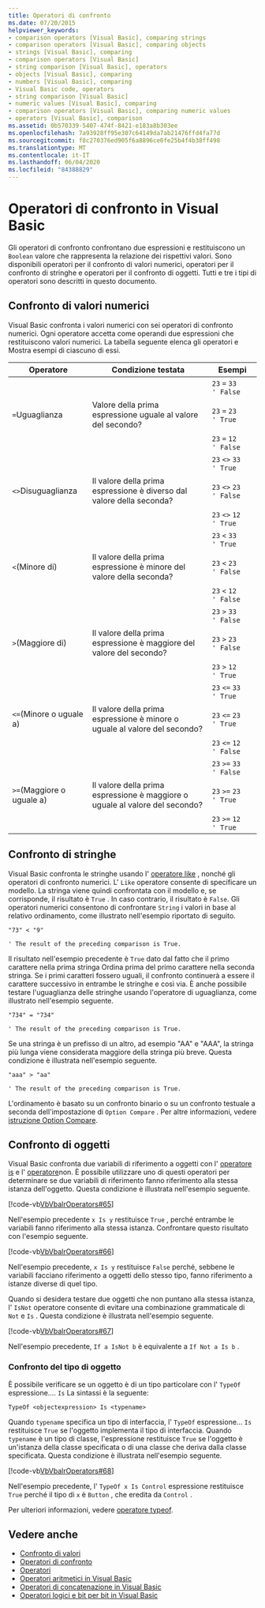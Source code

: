 ```yaml
---
title: Operatori di confronto
ms.date: 07/20/2015
helpviewer_keywords:
- comparison operators [Visual Basic], comparing strings
- comparison operators [Visual Basic], comparing objects
- strings [Visual Basic], comparing
- comparison operators [Visual Basic]
- string comparison [Visual Basic], operators
- objects [Visual Basic], comparing
- numbers [Visual Basic], comparing
- Visual Basic code, operators
- string comparison [Visual Basic]
- numeric values [Visual Basic], comparing
- comparison operators [Visual Basic], comparing numeric values
- operators [Visual Basic], comparison
ms.assetid: 0b570339-5407-474f-8421-e183a8b303ee
ms.openlocfilehash: 7a93928ff95e307c64149da7ab21476ffd4fa77d
ms.sourcegitcommit: f8c270376ed905f6a8896ce0fe25b4f4b38ff498
ms.translationtype: MT
ms.contentlocale: it-IT
ms.lasthandoff: 06/04/2020
ms.locfileid: "84388829"
---
```

# <a name="comparison-operators-in-visual-basic"></a>Operatori di confronto in Visual Basic
Gli operatori di confronto confrontano due espressioni e restituiscono un `Boolean` valore che rappresenta la relazione dei rispettivi valori. Sono disponibili operatori per il confronto di valori numerici, operatori per il confronto di stringhe e operatori per il confronto di oggetti. Tutti e tre i tipi di operatori sono descritti in questo documento.  
  
## <a name="comparing-numeric-values"></a>Confronto di valori numerici  
 Visual Basic confronta i valori numerici con sei operatori di confronto numerici. Ogni operatore accetta come operandi due espressioni che restituiscono valori numerici. La tabella seguente elenca gli operatori e Mostra esempi di ciascuno di essi.  
  
|Operatore|Condizione testata|Esempi|  
|--------------|----------------------|--------------|  
|`=`Uguaglianza|Valore della prima espressione uguale al valore del secondo?|`23`   `=`   `33    ' False`<br /><br /> `23`   `=`   `23    ' True`<br /><br /> `23`   `=`   `12    ' False`|  
|`<>`Disuguaglianza|Il valore della prima espressione è diverso dal valore della seconda?|`23`   `<>`   `33    ' True`<br /><br /> `23`   `<>`   `23    ' False`<br /><br /> `23`   `<>`   `12    ' True`|  
|`<`(Minore di)|Il valore della prima espressione è minore del valore della seconda?|`23`   `<`   `33    ' True`<br /><br /> `23`   `<`   `23    ' False`<br /><br /> `23`   `<`   `12    ' False`|  
|`>`(Maggiore di)|Il valore della prima espressione è maggiore del valore del secondo?|`23`   `>`   `33    ' False`<br /><br /> `23`   `>`   `23    ' False`<br /><br /> `23`   `>`   `12    ' True`|  
|`<=`(Minore o uguale a)|Il valore della prima espressione è minore o uguale al valore del secondo?|`23`   `<=`   `33    ' True`<br /><br /> `23`   `<=`   `23    ' True`<br /><br /> `23`   `<=`   `12    ' False`|  
|`>=`(Maggiore o uguale a)|Il valore della prima espressione è maggiore o uguale al valore del secondo?|`23`   `>=`   `33    ' False`<br /><br /> `23`   `>=`   `23    ' True`<br /><br /> `23`   `>=`   `12    ' True`|  
  
## <a name="comparing-strings"></a>Confronto di stringhe  
 Visual Basic confronta le stringhe usando l' [operatore like](../../../language-reference/operators/like-operator.md) , nonché gli operatori di confronto numerici. L' `Like` operatore consente di specificare un modello. La stringa viene quindi confrontata con il modello e, se corrisponde, il risultato è `True` . In caso contrario, il risultato è `False`. Gli operatori numerici consentono di confrontare `String` i valori in base al relativo ordinamento, come illustrato nell'esempio riportato di seguito.  
  
 `"73" < "9"`  
  
 `' The result of the preceding comparison is True.`  
  
 Il risultato nell'esempio precedente è `True` dato dal fatto che il primo carattere nella prima stringa Ordina prima del primo carattere nella seconda stringa. Se i primi caratteri fossero uguali, il confronto continuerà a essere il carattere successivo in entrambe le stringhe e così via. È anche possibile testare l'uguaglianza delle stringhe usando l'operatore di uguaglianza, come illustrato nell'esempio seguente.  
  
 `"734" = "734"`  
  
 `' The result of the preceding comparison is True.`  
  
 Se una stringa è un prefisso di un altro, ad esempio "AA" e "AAA", la stringa più lunga viene considerata maggiore della stringa più breve. Questa condizione è illustrata nell'esempio seguente.  
  
 `"aaa" > "aa"`  
  
 `' The result of the preceding comparison is True.`  
  
 L'ordinamento è basato su un confronto binario o su un confronto testuale a seconda dell'impostazione di `Option Compare` . Per altre informazioni, vedere [istruzione Option Compare](../../../language-reference/statements/option-compare-statement.md).  
  
## <a name="comparing-objects"></a>Confronto di oggetti  
 Visual Basic confronta due variabili di riferimento a oggetti con l' [operatore is](../../../language-reference/operators/is-operator.md) e l' [operatore](../../../language-reference/operators/isnot-operator.md)non. È possibile utilizzare uno di questi operatori per determinare se due variabili di riferimento fanno riferimento alla stessa istanza dell'oggetto. Questa condizione è illustrata nell'esempio seguente.  
  
 [!code-vb[VbVbalrOperators#65](~/samples/snippets/visualbasic/VS_Snippets_VBCSharp/VbVbalrOperators/VB/Class1.vb#65)]  
  
 Nell'esempio precedente `x Is y` restituisce `True` , perché entrambe le variabili fanno riferimento alla stessa istanza. Confrontare questo risultato con l'esempio seguente.  
  
 [!code-vb[VbVbalrOperators#66](~/samples/snippets/visualbasic/VS_Snippets_VBCSharp/VbVbalrOperators/VB/Class1.vb#66)]  
  
 Nell'esempio precedente, `x Is y` restituisce `False` perché, sebbene le variabili facciano riferimento a oggetti dello stesso tipo, fanno riferimento a istanze diverse di quel tipo.  
  
 Quando si desidera testare due oggetti che non puntano alla stessa istanza, l' `IsNot` operatore consente di evitare una combinazione grammaticale di `Not` e `Is` . Questa condizione è illustrata nell'esempio seguente.  
  
 [!code-vb[VbVbalrOperators#67](~/samples/snippets/visualbasic/VS_Snippets_VBCSharp/VbVbalrOperators/VB/Class1.vb#67)]  
  
 Nell'esempio precedente, `If a IsNot b` è equivalente a `If Not a Is b` .  
  
### <a name="comparing-object-type"></a>Confronto del tipo di oggetto  
 È possibile verificare se un oggetto è di un tipo particolare con l' `TypeOf` espressione.... `Is` La sintassi è la seguente:  
  
 `TypeOf <objectexpression> Is <typename>`  
  
 Quando `typename` specifica un tipo di interfaccia, l' `TypeOf` espressione... `Is` restituisce `True` se l'oggetto implementa il tipo di interfaccia. Quando `typename` è un tipo di classe, l'espressione restituisce `True` se l'oggetto è un'istanza della classe specificata o di una classe che deriva dalla classe specificata. Questa condizione è illustrata nell'esempio seguente.  
  
 [!code-vb[VbVbalrOperators#68](~/samples/snippets/visualbasic/VS_Snippets_VBCSharp/VbVbalrOperators/VB/Class1.vb#68)]  
  
 Nell'esempio precedente, l' `TypeOf x Is Control` espressione restituisce `True` perché il tipo di `x` è `Button` , che eredita da `Control` .  
  
 Per ulteriori informazioni, vedere [operatore typeof](../../../language-reference/operators/typeof-operator.md).  
  
## <a name="see-also"></a>Vedere anche

- [Confronto di valori](value-comparisons.md)
- [Operatori di confronto](../../../language-reference/operators/comparison-operators.md)
- [Operatori](../../../language-reference/operators/index.md)
- [Operatori aritmetici in Visual Basic](arithmetic-operators.md)
- [Operatori di concatenazione in Visual Basic](concatenation-operators.md)
- [Operatori logici e bit per bit in Visual Basic](logical-and-bitwise-operators.md)
